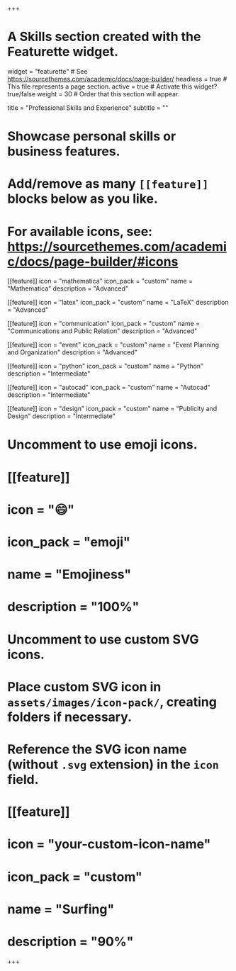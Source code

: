 +++
# A Skills section created with the Featurette widget.
widget = "featurette"  # See https://sourcethemes.com/academic/docs/page-builder/
headless = true  # This file represents a page section.
active = true  # Activate this widget? true/false
weight = 30  # Order that this section will appear.

title = "Professional Skills and Experience"
subtitle = ""

# Showcase personal skills or business features.
# 
# Add/remove as many `[[feature]]` blocks below as you like.
# 
# For available icons, see: https://sourcethemes.com/academic/docs/page-builder/#icons

[[feature]]
  icon = "mathematica"
  icon_pack = "custom"
  name = "Mathematica"
  description = "Advanced"  

[[feature]]
  icon = "latex"
  icon_pack = "custom"
  name = "LaTeX"
  description = "Advanced"  
  
[[feature]]
  icon = "communication"
  icon_pack = "custom"
  name = "Communications and Public Relation"
  description = "Advanced"  
  
[[feature]]
  icon = "event"
  icon_pack = "custom"
  name = "Event Planning and Organization"
  description = "Advanced"  
  
[[feature]]
  icon = "python"
  icon_pack = "custom"
  name = "Python"
  description = "Intermediate"
  
[[feature]]
  icon = "autocad"
  icon_pack = "custom"
  name = "Autocad"
  description = "Intermediate"  
  
[[feature]]
  icon = "design"
  icon_pack = "custom"
  name = "Publicity and Design"
  description = "Intermediate"  
  


# Uncomment to use emoji icons.
# [[feature]]
#  icon = ":smile:"
#  icon_pack = "emoji"
#  name = "Emojiness"
#  description = "100%"  

# Uncomment to use custom SVG icons.
# Place custom SVG icon in `assets/images/icon-pack/`, creating folders if necessary.
# Reference the SVG icon name (without `.svg` extension) in the `icon` field.
# [[feature]]
#  icon = "your-custom-icon-name"
#  icon_pack = "custom"
#  name = "Surfing"
#  description = "90%"

+++
